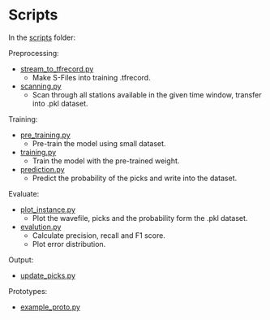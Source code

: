 # Scripts

In the [scripts](scripts) folder:

Preprocessing:

- [stream_to_tfrecord.py](02_generate_dataset.py)
  - Make S-Files into training .tfrecord.
- [scanning.py](prototypes/scanning.py)
  - Scan through all stations available in the given time window, transfer into .pkl dataset.

Training:

- [pre_training.py](training/pre_train.py)
  - Pre-train the model using small dataset.
- [training.py](training/training.py)
  - Train the model with the pre-trained weight.
- [prediction.py](predict/predict.py)
  - Predict the probability of the picks and write into the dataset.

Evaluate:

- [plot_instance.py](visualization/plot_instance.py)
  - Plot the wavefile, picks and the probability form the .pkl dataset.
- [evalution.py](analysis/model_evaluation.py)
  - Calculate precision, recall and F1 score.
  - Plot error distribution.

Output:

- [update_picks.py](prototypes/update_picks.py)

Prototypes:

- [example_proto.py](prototypes/example_proto.py)
